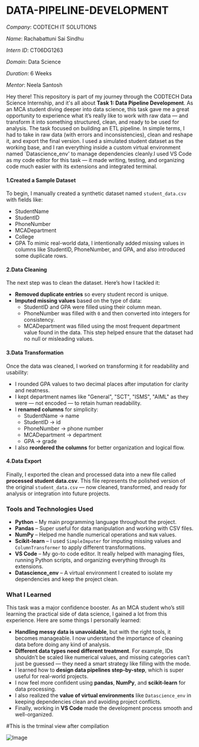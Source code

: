 # DATA-PIPELINE-DEVELOPMENT

*Company*: CODTECH IT SOLUTIONS

*Name*:  Rachabattuni Sai Sindhu

*Intern ID*: CT06DG1263

*Domain*: Data Science

*Duration*: 6 Weeks

*Mentor*: Neela Santosh

Hey there! This repository is part of my journey through the CODTECH Data Science Internship, and it's all about **Task 1: Data Pipeline Development**. As an MCA student diving deeper into data science, this task gave me a great opportunity to experience what it’s really like to work with raw data — and transform it into something structured, clean, and ready to be used for analysis. The task focused on building an ETL pipeline. In simple terms, I had to take in raw data (with errors and inconsistencies), clean and reshape it, and export the final version. I used a simulated student dataset as the working base, and I ran everything inside a custom virtual environment named `Datascience_env' to manage dependencies cleanly.I used VS Code as my code editor for this task — it made writing, testing, and organizing code much easier with its extensions and integrated terminal.

#### 1.Created a Sample Dataset
To begin, I manually created a synthetic dataset named `student_data.csv` with fields like:
* StudentName
* StudentID
* PhoneNumber
* MCADepartment
* College
* GPA
To mimic real-world data, I intentionally added missing values in columns like StudentID, PhoneNumber, and GPA, and also introduced some duplicate rows.

#### 2.Data Cleaning
The next step was to clean the dataset. Here’s how I tackled it:

* **Removed duplicate entries** so every student record is unique.
* **Imputed missing values** based on the type of data:
  * StudentID and GPA were filled using their column mean.
  * PhoneNumber was filled with `0` and then converted into integers for consistency.
  * MCADepartment was filled using the most frequent department value found in the data.
This step helped ensure that the dataset had no null or misleading values.

#### 3.Data Transformation
Once the data was cleaned, I worked on transforming it for readability and usability:
* I rounded GPA values to two decimal places after imputation for clarity and neatness.
* I kept department names like "General", "SCT", "ISMS", "AIML" as they were — not encoded — to retain human readability.
* I **renamed columns** for simplicity:
  * StudentName → name
  * StudentID → id
  * PhoneNumber → phone number
  * MCADepartment → department
  * GPA → grade
* I also **reordered the columns** for better organization and logical flow.

#### 4️.Data Export
Finally, I exported the clean and processed data into a new file called **processed student data.csv**. This file represents the polished version of the original `student_data.csv` — now cleaned, transformed, and ready for analysis or integration into future projects.

### Tools and Technologies Used
* **Python** – My main programming language throughout the project.
* **Pandas** – Super useful for data manipulation and working with CSV files.
* **NumPy** – Helped me handle numerical operations and `NaN` values.
* **Scikit-learn** – I used `SimpleImputer` for imputing missing values and `ColumnTransformer` to apply different transformations.
* **VS Code** – My go-to code editor. It really helped with managing files, running Python scripts, and organizing everything through its extensions.
* **Datascience\_env** – A virtual environment I created to isolate my dependencies and keep the project clean.

### What I Learned
This task was a major confidence booster. As an MCA student who’s still learning the practical side of data science, I gained a lot from this experience. Here are some things I personally learned:
* **Handling messy data is unavoidable**, but with the right tools, it becomes manageable. I now understand the importance of cleaning data before doing any kind of analysis.
* **Different data types need different treatment**. For example, IDs shouldn’t be scaled like numerical values, and missing categories can’t just be guessed — they need a smart strategy like filling with the mode.
* I learned how to **design data pipelines step-by-step**, which is super useful for real-world projects.
* I now feel more confident using **pandas**, **NumPy**, and **scikit-learn** for data processing.
* I also realized the **value of virtual environments** like `Datascience_env` in keeping dependencies clean and avoiding project conflicts.
* Finally, working in **VS Code** made the development process smooth and well-organized.




#This is the trminal view after compilation

![Image](https://github.com/user-attachments/assets/f16ebfb5-e0e9-4378-ba73-256ea5b2f3df)

